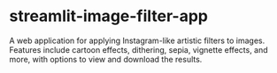 # streamlit-image-filter-app
A web application for applying Instagram-like artistic filters to images. Features include cartoon effects, dithering, sepia, vignette effects, and more, with options to view and download the results.
